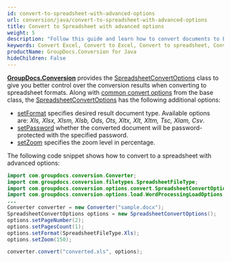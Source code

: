 ```yaml
---
id: convert-to-spreadsheet-with-advanced-options
url: conversion/java/convert-to-spreadsheet-with-advanced-options
title: Convert to Spreadsheet with advanced options
weight: 5
description: "Follow this guide and learn how to convert documents to Excel and Open Document spreadsheets of XLS, XLSX, ODS, OTS formats  with zoom and other customizations using GroupDocs.Conversion for Java."
keywords: Convert Excel, Convert to Excel, Convert to spreadsheet, Convert to XLS, Convert to XLSX
productName: GroupDocs.Conversion for Java
hideChildren: False
---
```

[**GroupDocs.Conversion**](https://products.groupdocs.com/conversion/java) provides the [SpreadsheetConvertOptions](https://reference.groupdocs.com/java/conversion/com.groupdocs.conversion.options.convert/SpreadsheetConvertOptions) class to give you better control over the conversion results when converting to spreadsheet formats. Along with [common convert options](https://reference.groupdocs.com/conversion/java/com.groupdocs.conversion.options.convert/ConvertOptions) from the base class, the [SpreadsheetConvertOptions](https://reference.groupdocs.com/java/conversion/com.groupdocs.conversion.options.convert/SpreadsheetConvertOptions) has the following additional options:

*   [setFormat](https://reference.groupdocs.com/java/conversion/com.groupdocs.conversion.options.convert/ConvertOptions#setFormat(com.groupdocs.conversion.filetypes.FileType)) specifies desired result document type. Available options are: *Xls, Xlsx, Xlsm, Xlsb, Ods, Ots, Xltx, Xlt, Xltm, Tsc, Xlam, Csv*.
*   [setPassword](https://reference.groupdocs.com/java/conversion/com.groupdocs.conversion.options.convert/SpreadsheetConvertOptions#setPassword(java.lang.String)) whether the converted document will be password-protected with the specified password.
*   [setZoom](https://reference.groupdocs.com/java/conversion/com.groupdocs.conversion.options.convert/SpreadsheetConvertOptions#setZoom(int))  specifies the zoom level in percentage.

The following code snippet shows how to convert to a spreadsheet with advanced options:

```java
import com.groupdocs.conversion.Converter;
import com.groupdocs.conversion.filetypes.SpreadsheetFileType;
import com.groupdocs.conversion.options.convert.SpreadsheetConvertOptions;
import com.groupdocs.conversion.options.load.WordProcessingLoadOptions;
...
Converter converter = new Converter("sample.docx");
SpreadsheetConvertOptions options = new SpreadsheetConvertOptions();
options.setPageNumber(2);
options.setPagesCount(1);
options.setFormat(SpreadsheetFileType.Xls);
options.setZoom(150);

converter.convert("converted.xls", options);
```
